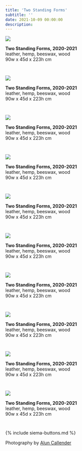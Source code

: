 ```yaml
---
title: 'Two Standing Forms'
subtitle: ''
date: 2021-10-09 00:00:00
description: 
---
```


<div style="max-width: 600px">

<div class="siema">

<div>
<img src="/images/new/sculptures/two-standing-forms/Image 1.jpg" />
<p style="margin-left: 0; padding-bottom: 2em">
	<b>Two Standing Forms, 2020-2021</b><br />
	leather, hemp, beeswax, wood<br />
	90w x 45d x 223h cm
</p>
</div>

<div>
<img src="/images/new/sculptures/two-standing-forms/Image 2.jpg" />
<p style="margin-left: 0; padding-bottom: 2em">
	<b>Two Standing Forms, 2020-2021</b><br />
	leather, hemp, beeswax, wood<br />
	90w x 45d x 223h cm
</p>
</div>

<div>
<img src="/images/new/sculptures/two-standing-forms/Image 3.jpg" />
<p style="margin-left: 0; padding-bottom: 2em">
	<b>Two Standing Forms, 2020-2021</b><br />
	leather, hemp, beeswax, wood<br />
	90w x 45d x 223h cm
</p>
</div>

<div>
<img src="/images/new/sculptures/two-standing-forms/Image 4.jpg" />
<p style="margin-left: 0; padding-bottom: 2em">
	<b>Two Standing Forms, 2020-2021</b><br />
	leather, hemp, beeswax, wood<br />
	90w x 45d x 223h cm
</p>
</div>

<div>
<img src="/images/new/sculptures/two-standing-forms/Image 5.jpg" />
<p style="margin-left: 0; padding-bottom: 2em">
	<b>Two Standing Forms, 2020-2021</b><br />
	leather, hemp, beeswax, wood<br />
	90w x 45d x 223h cm
</p>
</div>

<div>
<img src="/images/new/sculptures/two-standing-forms/Image 6.jpg" />
<p style="margin-left: 0; padding-bottom: 2em">
	<b>Two Standing Forms, 2020-2021</b><br />
	leather, hemp, beeswax, wood<br />
	90w x 45d x 223h cm
</p>
</div>

<div>
<img src="/images/new/sculptures/two-standing-forms/Image 7.jpg" />
<p style="margin-left: 0; padding-bottom: 2em">
	<b>Two Standing Forms, 2020-2021</b><br />
	leather, hemp, beeswax, wood<br />
	90w x 45d x 223h cm
</p>
</div>

<div>
<img src="/images/new/sculptures/two-standing-forms/Image 8.jpg" />
<p style="margin-left: 0; padding-bottom: 2em">
	<b>Two Standing Forms, 2020-2021</b><br />
	leather, hemp, beeswax, wood<br />
	90w x 45d x 223h cm
</p>
</div>

<div>
<img src="/images/new/sculptures/two-standing-forms/Image 9.jpg" />
<p style="margin-left: 0; padding-bottom: 2em">
	<b>Two Standing Forms, 2020-2021</b><br />
	leather, hemp, beeswax, wood<br />
	90w x 45d x 223h cm
</p>
</div>

<div>
<img src="/images/new/sculptures/two-standing-forms/Image 10.jpg" />
<p style="margin-left: 0; padding-bottom: 2em">
	<b>Two Standing Forms, 2020-2021</b><br />
	leather, hemp, beeswax, wood<br />
	90w x 45d x 223h cm
</p>
</div>

</div>

{% include siema-buttons.md %}

<p style="margin-left: 0; padding-bottom: 2em">
  Photography by <a href="https://aluncallender.com/">Alun Callender</a>
</p>

</div>
